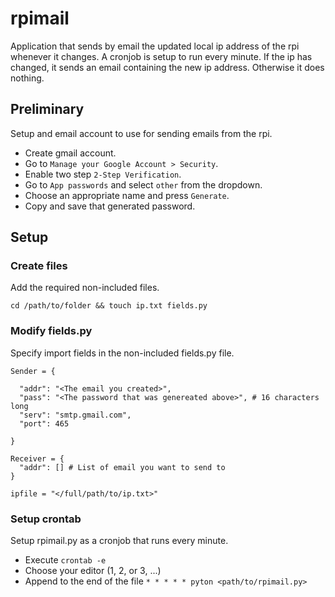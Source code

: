 # rpimail

Application that sends by email the updated local ip address of the rpi whenever it changes.
A cronjob is setup to run every minute.
If the ip has changed, it sends an email containing the new ip address.
Otherwise it does nothing.

## Preliminary

Setup and email account to use for sending emails from the rpi.

- Create gmail account.
- Go to `Manage your Google Account > Security`.
- Enable two step `2-Step Verification`.
- Go to `App passwords` and select `other` from the dropdown.
- Choose an appropriate name and press `Generate`.
- Copy and save that generated password.

## Setup

### Create files

Add the required non-included files.

```
cd /path/to/folder && touch ip.txt fields.py
```

### Modify fields.py

Specify import fields in the non-included fields.py file.

```(python)
Sender = {

  "addr": "<The email you created>",
  "pass": "<The password that was genereated above>", # 16 characters long
  "serv": "smtp.gmail.com",
  "port": 465

}

Receiver = {
  "addr": [] # List of email you want to send to
}

ipfile = "</full/path/to/ip.txt>"
```

### Setup crontab

Setup rpimail.py as a cronjob that runs every minute.

- Execute `crontab -e`
- Choose your editor (1, 2, or 3, ...)
- Append to the end of the file `* * * * * pyton <path/to/rpimail.py>`

